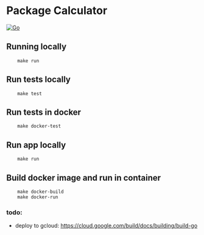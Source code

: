 # Package Calculator

[![Go](https://github.com/bonzofenix/package-calculator/actions/workflows/go.yml/badge.svg?branch=main)](https://github.com/bonzofenix/package-calculator/actions/workflows/go.yml)

## Running locally

```
    make run
```

## Run tests locally

```
    make test
```

## Run tests in docker

```
    make docker-test
```

## Run app locally

```
    make run
```

## Build docker image and run in container

```
    make docker-build
    make docker-run
```

### todo:

- deploy to gcloud: https://cloud.google.com/build/docs/building/build-go
